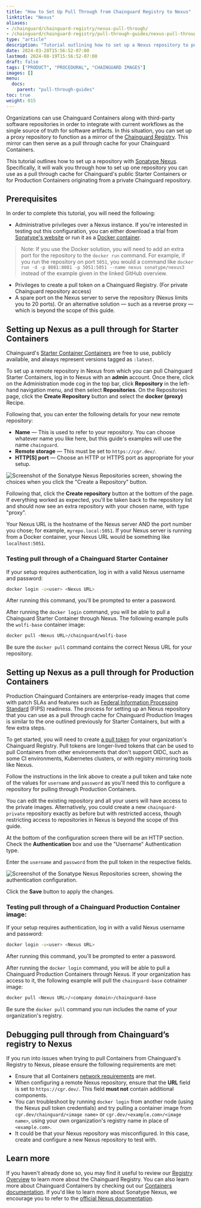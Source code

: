 ```yaml
---
title: "How to Set Up Pull Through from Chainguard Registry to Nexus"
linktitle: "Nexus"
aliases: 
- /chainguard/chainguard-registry/nexus-pull-through/
- /chainguard/chainguard-registry/pull-through-guides/nexus-pull-through/
type: "article"
description: "Tutorial outlining how to set up a Nexus repository to pull Containers through from the Chainguard Registry."
date: 2024-03-28T15:56:52-07:00
lastmod: 2024-08-19T15:56:52-07:00
draft: false
tags: ["PRODUCT", "PROCEDURAL", "CHAINGUARD IMAGES"]
images: []
menu:
  docs:
    parent: "pull-through-guides"
toc: true
weight: 015
---
```


Organizations can use Chainguard Containers along with third-party software repositories in order to integrate with current workflows as the single source of truth for software artifacts. In this situation, you can set up a proxy repository to function as a mirror of the [Chainguard Registry](/chainguard/chainguard-registry/overview/). This mirror can then serve as a pull through cache for your Chainguard Containers.

This tutorial outlines how to set up a repository with [Sonatype Nexus](https://www.sonatype.com/products/sonatype-nexus-repository). Specifically, it will walk you through how to set up one repository you can use as a pull through cache for Chainguard's public Starter Containers or for Production Containers originating from a private Chainguard repository.


## Prerequisites

In order to complete this tutorial, you will need the following:

* Administrative privileges over a Nexus instance. If you're interested in testing out this configuration, you can either download a trial from [Sonatype's website](https://www.sonatype.com/products/sonatype-nexus-oss-download) or run it as a [Docker container](https://github.com/sonatype/docker-nexus3).

> Note: If you use the Docker solution, you will need to add an extra port for the repository to the `docker run` command. For example, if you run the repository on port `5051`, you would a command like `docker run -d -p 8081:8081 -p 5051:5051 --name nexus sonatype/nexus3` instead of the example given in the linked GitHub overview.

* Privileges to create a pull token on a Chainguard Registry. (For private Chainguard repository access)
* A spare port on the Nexus server to serve the repository (Nexus limits you to 20 ports). Or an alternative solution — such as a reverse proxy — which is beyond the scope of this guide.


## Setting up Nexus as a pull through for Starter Containers

Chainguard's [Starter Container Containers](/chainguard/chainguard-images/about/images-categories/#starter-containers) are free to use, publicly available, and always represent versions tagged as `:latest`.

To set up a remote repository in Nexus from which you can pull Chainguard Starter Containers, log in to Nexus with an **admin** account. Once there, click on the Administration mode cog in the top bar, click **Repository** in the left-hand navigation menu, and then select **Repositories**. On the Repositories page, click the **Create Repository** button and select the **docker (proxy)** Recipe.

Following that, you can enter the following details for your new remote repository:

* **Name** — This is used to refer to your repository. You can choose whatever name you like here, but this guide's examples will use the name `chainguard`.
* **Remote storage** — This must be set to `https://cgr.dev/`.
* **HTTP[S] port** — Choose an HTTP or HTTPS port as appropriate for your setup.

![Screenshot of the Sonatype Nexus Repositories screen, showing the choices when you click the "Create a Repository" button.](nexus-1.png)

Following that, click the **Create repository** button at the bottom of the page. If everything worked as expected, you'll be taken back to the repository list and should now see an extra repository with your chosen name, with type "proxy".

Your Nexus URL is the hostname of the Nexus server AND the port number you chose; for example, `myrepo.local:5051`. If your Nexus server is running from a Docker container, your Nexus URL would be something like `localhost:5051`.  

### Testing pull through of a Chainguard Starter Container

If your setup requires authentication, log in with a valid Nexus username and password:

```sh
docker login -u<user> <Nexus URL>
```

After running this command, you'll be prompted to enter a password.

After running the `docker login` command, you will be able to pull a Chainguard Starter Container through Nexus. The following example pulls the `wolfi-base` container image:

```sh
docker pull <Nexus URL>/chainguard/wolfi-base
```

Be sure the `docker pull` command contains the correct Nexus URL for your repository. 

## Setting up Nexus as a pull through for Production Containers

Production Chainguard Containers are enterprise-ready images that come with patch SLAs and features such as [Federal Information Processing Standard](/chainguard/chainguard-images/working-with-images/fips-images/) (FIPS) readiness. The process for setting up an Nexus repository that you can use as a pull through cache for Chainguard Production Images is similar to the one outlined previously for Starter Containers, but with a few extra steps.

To get started, you will need to create [a pull token](/chainguard/chainguard-registry/authenticating/#authenticating-with-a-pull-token) for your organization's Chainguard Registry. Pull tokens are longer-lived tokens that can be used to pull Containers from other environments that don't support OIDC, such as some CI environments, Kubernetes clusters, or with registry mirroring tools like Nexus.

Follow the instructions in the link above to create a pull token and take note of the values for `username` and `password` as you'll need this to configure a repository for pulling through Production Containers.

You can edit the existing repository and all your users will have access to the private images. Alternatively, you could create a new `chainguard-private` repository exactly as before but with restricted access, though restricting access to repositories in Nexus is beyond the scope of this guide.

At the bottom of the configuration screen there will be an HTTP section. Check the **Authentication** box and use the "Username" Authentication type.

Enter the `username` and `password` from the pull token in the respective fields. 

![Screenshot of the Sonatype Nexus Repositories screen, showing the authentication configuration.](nexus-2.png)

Click the **Save** button to apply the changes.


### Testing pull through of a Chainguard Production Container image: 

If your setup requires authentication, log in with a valid Nexus username and password:

```sh
docker login -u<user> <Nexus URL>
```

After running this command, you'll be prompted to enter a password.

After running the `docker login` command, you will be able to pull a Chainguard Production Containers through Nexus. If your organization has access to it, the following example will pull the `chainguard-base` cotnainer image:

```sh
docker pull <Nexus URL>/<company domain>/chainguard-base
```

Be sure the `docker pull` command you run includes the name of your organization's registry.


## Debugging pull through from Chainguard’s registry to Nexus

If you run into issues when trying to pull Containers from Chainguard's Registry to Nexus, please ensure the following requirements are met:

* Ensure that all Containers [network requirements](https://edu.chainguard.dev/chainguard/administration/network-requirements/) are met.
* When configuring a remote Nexus repository, ensure that the **URL** field is set to `https://cgr.dev/`. This field **must not** contain additional components. 
* You can troubleshoot by running `docker login` from another node (using the Nexus pull token credentials) and try pulling a container image from `cgr.dev/chainguard/<image name>` or `cgr.dev/<example.com>/<image name>`, using your own organization's registry name in place of `<example.com>`.
* It could be that your Nexus repository was misconfigured. In this case, create and configure a new Nexus repository to test with.


## Learn more

If you haven't already done so, you may find it useful to review our [Registry Overview](/chainguard/chainguard-registry/overview/) to learn more about the Chainguard Registry. You can also learn more about Chainguard Containers by checking out our [Containers documentation](/chainguard/chainguard-images/overview/). If you'd like to learn more about Sonatype Nexus, we encourage you to refer to the [official Nexus documentation](https://help.sonatype.com/en/sonatype-nexus-repository.html).